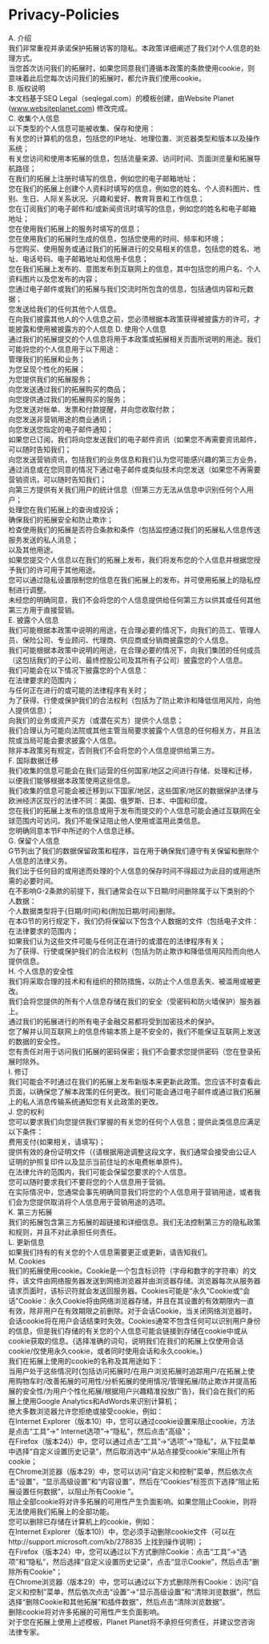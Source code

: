 # Privacy-Policies  

A. 介绍  
我们非常重视并承诺保护拓展访客的隐私。本政策详细阐述了我们对个人信息的处理方式。  
当您首次访问我们的拓展时，如果您同意我们遵循本政策的条款使用cookie，则意味着此后您每次访问我们的拓展时，都允许我们使用cookie。  
B. 版权说明  
本文档基于SEQ Legal（seqlegal.com）的模板创建，由Website Planet (www.websiteplanet.com) 修改完成。  
C. 收集个人信息  
以下类型的个人信息可能被收集、保存和使用：  
有关您的计算机的信息，包括您的IP地址、地理位置、浏览器类型和版本以及操作系统；  
有关您访问和使用本拓展的信息，包括流量来源、访问时间、页面浏览量和拓展导航路径；  
在我们的拓展上注册时填写的信息，例如您的电子邮箱地址；  
您在我们的拓展上创建个人资料时填写的信息，例如您的姓名、个人资料图片、性别、生日、人际关系状况、兴趣和爱好、教育背景和工作信息；  
您在订阅我们的电子邮件和/或新闻资讯时填写的信息，例如您的姓名和电子邮箱地址；  
您在使用我们拓展上的服务时填写的信息；  
您在使用我们的拓展时生成的信息，包括您使用的时间、频率和环境；  
与您购买、使用服务或通过我们的拓展进行的交易相关的信息，包括您的姓名、地址、电话号码、电子邮箱地址和信用卡信息；  
您在我们拓展上发布的、意图发布到互联网上的信息，其中包括您的用户名、个人资料图片以及您发布的内容；  
您通过电子邮件或我们的拓展与我们交流时所包含的信息，包括通信内容和元数据；  
您发送给我们的任何其他个人信息。  
在向我们披露其他人的个人信息之前，您必须根据本政策获得被披露方的许可，才能披露和使用被披露方的个人信息
D. 使用个人信息  
通过我们的拓展提交的个人信息将用于本政策或拓展相关页面所说明的用途。我们可能将您的个人信息用于以下用途：  
管理我们的拓展和业务；  
为您呈现个性化的拓展；  
为您提供我们的拓展服务；  
向您发送通过我们的拓展购买的商品；  
向您提供通过我们的拓展购买的服务；  
为您发送对帐单、发票和付款提醒，并向您收取付款；  
向您发送非营销用途的商业通讯；  
向您发送您指定的电子邮件通知；  
如果您已订阅，我们将向您发送我们的电子邮件资讯（如果您不再需要资讯邮件，可以随时告知我们；  
向您发送营销资讯，包括我们的业务信息和我们认为您可能感兴趣的第三方业务，通过消息或在您同意的情况下通过电子邮件或类似技术向您发送（如果您不再需要营销资讯，可以随时告知我们；  
向第三方提供有关我们用户的统计信息（但第三方无法从信息中识别任何个人用户；  
处理您在我们拓展上的查询或投诉；  
确保我们的拓展安全和防止欺诈；  
检查使用我们的拓展是否符合条款和条件（包括监控通过我们的拓展私人信息传送服务发送的私人消息；  
以及其他用途。  
如果您提交个人信息以在我们的拓展上发布，我们将发布您的个人信息并根据您授予我们的许可用于其他用途。  
您可以通过隐私设置限制您的信息在我们拓展上的发布，并可使用拓展上的隐私控制进行调整。  
未经您的明确同意，我们不会将您的个人信息提供给任何第三方以供其或任何其他第三方用于直接营销。  
E. 披露个人信息  
我们可能根据本政策中说明的用途，在合理必要的情况下，向我们的员工、管理人员、保险公司、专业顾问、代理商、供应商或分销商披露您的个人信息。  
我们可能根据本政策中说明的用途，在合理必要的情况下，向我们集团的任何成员（这包括我们的子公司、最终控股公司及其所有子公司）披露您的个人信息。  
我们可能会在以下情况下披露您的个人信息：  
在法律要求的范围内；  
与任何正在进行的或可能的法律程序有关时；  
为了获得、行使或保护我们的合法权利（包括为了防止欺诈和降低信用风险，向他人提供信息）；  
向我们的业务或资产买方（或潜在买方）提供个人信息；  
我们合理认为可能向法院或其他主管当局要求披露个人信息的任何相关方，并且法院或当局可能会要求披露个人信息。  
除非本政策另有规定，否则我们不会将您的个人信息提供给第三方。  
F. 国际数据迁移  
我们收集的信息可能会在我们运营的任何国家/地区之间进行存储、处理和迁移，以便我们能够根据本政策使用这些信息。  
我们收集的信息可能会被迁移到以下国家/地区，这些国家/地区的数据保护法律与欧洲经济区现行的法律不同：美国、俄罗斯、日本、中国和印度。  
您在我们的拓展上发布的信息或用于发布而提交的个人信息可能会通过互联网在全球范围内可访问。我们不能保证阻止他人使用或滥用此类信息。  
您明确同意本节F中所述的个人信息迁移。  
G. 保留个人信息  
G节列出了我们的数据保留政策和程序，旨在用于确保我们遵守有关保留和删除个人信息的法律义务。  
我们出于任何目的或用途而处理的个人信息的保存时间不得超过为此目的或用途所需的必要时间。  
在不影响G-2条款的前提下，我们通常会在以下日期/时间删除属于以下类别的个人数据：  
个人数据类型将于{日期/时间}和{附加日期/时间}删除。  
在本G节的另行规定下，我们仍将保留以下包含个人数据的文件（包括电子文件：  
在法律要求的范围内；  
如果我们认为这些文件可能与任何正在进行的或潜在的法律程序有关；  
为了获得、行使或保护我们的合法权利（包括为防止欺诈和降低信用风险而向他人提供信息。  
H. 个人信息的安全性  
我们将采取合理的技术和有组织的预防措施，以防止个人信息丢失、被滥用或被更改。  
我们会将您提供的所有个人信息存储在我们的安全（受密码和防火墙保护）服务器上。  
通过我们的拓展进行的所有电子金融交易都将受到加密技术的保护。  
您了解并认同互联网上的信息传输本质上是不安全的，我们不能保证互联网上发送的数据的安全性。  
您有责任对用于访问我们拓展的密码保密；我们不会要求您提供密码（您在登录拓展时除外。  
I. 修订  
我们可能会不时通过在我们的拓展上发布新版本来更新此政策。您应该不时查看此页面，以确保您了解本政策的任何更改。我们可能会通过电子邮件或通过我们拓展上的私人消息传输系统通知您有关此政策的更改。  
J. 您的权利  
您可以要求我们向您提供我们掌握的有关您的任何个人信息；提供此类信息应满足以下条件：  
费用支付{如果相关，请填写}；  
提供有效的身份证明文件（{请根据用途调整这段文字，我们通常会接受由公证人证明的护照复印件以及显示当前住址的水电费帐单原件}。  
在法律允许的范围内，我们可能会保留您要求的个人信息。  
您可以随时要求我们不要将您的个人信息用于营销。  
在实际情况中，您通常会事先明确同意我们将您的个人信息用于营销用途，或者我们会为您提供取消将个人信息用于营销用途的选项。  
K. 第三方拓展  
我们的拓展包含第三方拓展的超链接和详细信息。我们无法控制第三方的隐私政策和规则，并且不对此承担任何责任。  
L. 更新信息  
如果我们持有的有关您的个人信息需要更正或更新，请告知我们。  
M. Cookies  
我们的拓展使用cookie。Cookie是一个包含标识符（字母和数字的字符串）的文件，该文件由网络服务器发送到网络浏览器并由浏览器存储。浏览器每次从服务器请求页面时，该标识符就会发送回服务器。Cookies可能是“永久”Cookie或“会话”Cookie：永久Cookie将由网络浏览器存储，并且在其设置的有效期限内一直有效，除非用户在有效期限之前删除。对于会话Cookie，当关闭网络浏览器时，会话cookie将在用户会话结束时失效。Cookies通常不包含任何可以识别用户身份的信息，但是我们存储的有关您的个人信息可能会链接到存储在cookie中或从cookie获取的信息。{选择准确的词句，说明我们在我们的拓展上仅使用会话cookie/仅使用永久cookie，或者同时使用会话和永久cookie。}  
我们在拓展上使用的cookie的名称及其用途如下：  
当用户处于这些情况时{包括访问拓展时/在用户浏览拓展时追踪用户/在拓展上使用购物车时/改善拓展的可用性/分析拓展的使用情况/管理拓展/防止欺诈并提高拓展的安全性/为用户个性化拓展/根据用户兴趣精准投放广告}，我们会在我们的拓展上使用Google Analytics和AdWords来识别计算机；  
绝大多数浏览器允许您拒绝或接受cookie，例如：  
在Internet Explorer（版本10）中，您可以通过cookie设置来阻止cookie，方法是点击“工具”->“ Internet选项”->“隐私”，然后点击“高级”；  
在Firefox（版本24)）中，您可以通过点击“工具”->“选项”->“隐私”，从下拉菜单中选择“自定义设置历史记录”，然后取消选中“从站点接受cookie”来阻止所有cookie；  
在Chrome浏览器（版本29）中，您可以访问“自定义和控制”菜单，然后依次点击“设置”，“显示高级设置”和“内容设置”，然后在“Cookies”标签页下选择“阻止拓展设置任何数据”，以阻止所有Cookie ”。  
阻止全部cookie将对许多拓展的可用性产生负面影响。如果您阻止Cookie，则将无法使用我们拓展上的全部功能。  
您可以删除已存储在计算机上的cookie，例如：  
在Internet Explorer（版本10)）中，您必须手动删除cookie文件（可以在http://support.microsoft.com/kb/278835 上找到操作说明）；  
在Firefox（版本24）中，您可以通过以下方式删除Cookie：点击“工具”->“选项”和“隐私”，然后选择“自定义设置历史记录”，点击“显示Cookie”，然后点击“删除所有Cookie”；  
在Chrome浏览器（版本29）中，您可以通过以下方式删除所有Cookie：访问“自定义和控制”菜单，然后依次点击“设置”->“显示高级设置”和“清除浏览数据”，然后选择“删除Cookie和其他拓展”和插件数据”，然后点击“清除浏览数据”。  
删除cookie将对许多拓展的可用性产生负面影响。  
对于您在拓展上使用上述模板，Planet Planet将不承担任何责任，并建议您咨询法律专家。  
